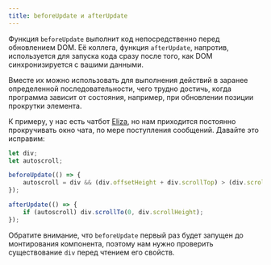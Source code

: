 ```yaml
---
title: beforeUpdate и afterUpdate
---
```


Функция `beforeUpdate` выполнит код непосредственно перед обновлением DOM. Её коллега, функция `afterUpdate`, напротив, используется для запуска кода сразу после того, как DOM синхронизируется с вашими данными.

Вместе их можно использовать для выполнения действий в заранее определенной последовательности, чего трудно достичь, когда программа зависит от состояния, например, при обновлении позиции прокрутки элемента.

К примеру, у нас есть чатбот [Eliza](https://en.wikipedia.org/wiki/ELIZA), но нам приходится постоянно прокручивать окно чата, по мере поступления сообщений. Давайте это исправим:

```js
let div;
let autoscroll;

beforeUpdate(() => {
	autoscroll = div && (div.offsetHeight + div.scrollTop) > (div.scrollHeight - 20);
});

afterUpdate(() => {
	if (autoscroll) div.scrollTo(0, div.scrollHeight);
});
```

Обратите внимание, что `beforeUpdate` первый раз будет запущен до монтирования компонента, поэтому нам нужно проверить существование `div` перед чтением его свойств.